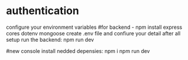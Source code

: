 ﻿# authentication
configure your environment variables
#for backend - npm install express cores dotenv mongoose 
create .env file and confiure your detail
after all setup run the backend:
npm run dev

#new console
install nedded depensies: 
npm i
npm run dev
